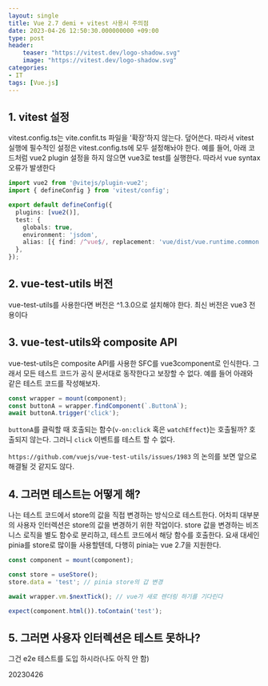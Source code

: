 ```yaml
---
layout: single
title: Vue 2.7 demi + vitest 사용시 주의점
date: 2023-04-26 12:50:30.000000000 +09:00
type: post
header:
    teaser: "https://vitest.dev/logo-shadow.svg"
    image: "https://vitest.dev/logo-shadow.svg"
categories:
- IT
tags: [Vue.js]
---
```


## 1. vitest 설정

vitest.config.ts는 vite.confit.ts 파일을 '확장'하지 않는다. 덮어쓴다. 따라서 vitest 실행에 필수적인 설정은 vitest.config.ts에 모두 설정해놔야 한다. 예를 들어, 아래 코드처럼 vue2 plugin 설정을 하지 않으면 vue3로 test를 실행한다. 따라서 vue syntax 오류가 발생한다

```typescript
import vue2 from '@vitejs/plugin-vue2';
import { defineConfig } from 'vitest/config';

export default defineConfig({
  plugins: [vue2()],
  test: {
    globals: true,
    environment: 'jsdom',
    alias: [{ find: /^vue$/, replacement: 'vue/dist/vue.runtime.common.js' }],
  },
});
```

## 2. vue-test-utils 버전
vue-test-utils를 사용한다면 버전은 ^1.3.0으로 설치해야 한다. 최신 버전은 vue3 전용이다

## 3. vue-test-utils와 composite API
vue-test-utils은 composite API를 사용한 SFC를 vue3component로 인식한다. 그래서 모든 테스트 코드가 공식 문서대로 동작한다고 보장할 수 없다. 예를 들어 아래와 같은 테스트 코드를 작성해보자.

```typescript
const wrapper = mount(component);
const buttonA = wrapper.findComponent(`.ButtonA`);
await buttonA.trigger('click');
```

`buttonA`를 클릭할 때 호출되는 함수(`v-on:click` 혹은 `watchEffect`)는 호출될까? 호출되지 않는다. 그러니 `click` 이벤트를 테스트 할 수 없다.

`https://github.com/vuejs/vue-test-utils/issues/1983` 의 논의를 보면 앞으로 해결될 것 같지도 않다.

## 4. 그러면 테스트는 어떻게 해?
나는 테스트 코드에서 store의 값을 직접 변경하는 방식으로 테스트한다. 어차피 대부분의 사용자 인터렉션은 store의 값을 변경하기 위한 작업이다. store 값을 변경하는 비즈니스 로직을 별도 함수로 분리하고, 테스트 코드에서 해당 함수를 호출한다. 요새 대세인 pinia를 store로 많이들 사용할텐데, 다행히 pinia는 vue 2.7을 지원한다.

```typescript
const component = mount(component);

const store = useStore();
store.data = 'test'; // pinia store의 갑 변경

await wrapper.vm.$nextTick(); // vue가 새로 렌더링 하기를 기다린다

expect(component.html()).toContain('test');
```

## 5. 그러면 사용자 인터렉션은 테스트 못하나?
그건 e2e 테스트를 도입 하시라(나도 아직 안 함)

20230426
